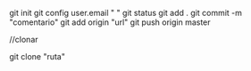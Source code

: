 git init 
git config user.email " "
git status 
git add . 
git commit -m "comentario"
git add origin "url"
git push origin master 


//clonar 

git clone "ruta"
